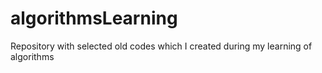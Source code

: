 # algorithmsLearning
Repository with selected old codes which I created during my learning of algorithms
